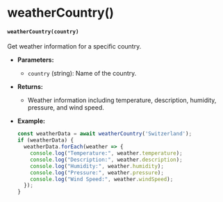 # weatherCountry()

#### `weatherCountry(country)`

Get weather information for a specific country.

* **Parameters:**
  * `country` (string): Name of the country.
* **Returns:**
  * Weather information including temperature, description, humidity, pressure, and wind speed.
*   **Example:**

    ```javascript
    const weatherData = await weatherCountry('Switzerland');
    if (weatherData) {
      weatherData.forEach(weather => {
        console.log("Temperature:", weather.temperature);
        console.log("Description:", weather.description);
        console.log("Humidity:", weather.humidity);
        console.log("Pressure:", weather.pressure);
        console.log("Wind Speed:", weather.windSpeed);
      });
    }
    ```
